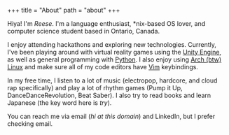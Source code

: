 +++
title = "About"
path = "about"
+++

Hiya! I'm *Reese*. I'm a language enthusiast, \*nix-based OS lover, and computer science student based in Ontario, Canada.

I enjoy attending hackathons and exploring new technologies. Currently, I've been playing around with virtual reality games using the [Unity Engine](https://unity.com/products/unity-engine), as well as general programming with [Python](https://www.python.org/). I also enjoy using [Arch (btw) Linux](https://archlinux.org/) and make sure all of my code editors have [Vim](https://www.vim.org/) keybindings.

In my free time, I listen to a lot of music (electropop, hardcore, and cloud rap specifically) and play a lot of rhythm games (Pump it Up, DanceDanceRevolution, Beat Saber). I also try to read books and learn Japanese (the key word here is *try*).

You can reach me via email (*hi at this domain*) and LinkedIn, but I prefer checking email.
